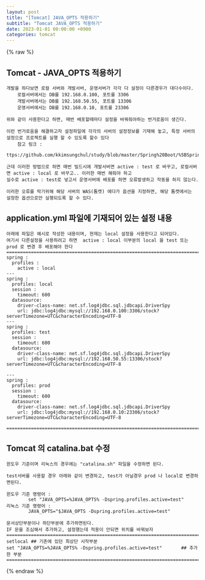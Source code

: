 ```yaml
---
layout: post
title: "[Tomcat] JAVA_OPTS 적용하기"
subtitle: "Tomcat JAVA_OPTS 적용하기"
date: 2023-01-01 00:00:00 +0900
categories: tomcat
---
```

{% raw %}
## Tomcat - JAVA_OPTS 적용하기  
	개발을 하다보면 로컬 서버와 개발서버, 운영서버가 각각 다 설정이 다른경우가 대다수이다.  
		로컬서버에서는 DB를 192.168.0.100, 포트를 3306  
		개발서버에서는 DB를 192.168.50.55, 포트를 13306  
		운영서버에서는 DB를 192.168.0.10, 포트를 23306  
  
	위와 같이 사용한다고 하면, 매번 배포할때마다 설정을 바꿔줘야하는 번거로움이 생긴다.  
  
	이런 번거로움을 해결하고자 설정파일에 각각의 서버의 설정정보를 기재해 놓고, 특정 서버의 설정으로 프로젝트를 실행 할 수 있도록 할수 있다  
		참고 링크 :  
			ttps://github.com/kkimsungchul/study/blob/master/Spring%20Boot/%5BSpring%20Boot%5D%20Spring%20Profile%20%EB%94%B0%EB%A5%B8%20%ED%99%98%EA%B2%BD%20%EC%84%A4%EC%A0%95.txt  
  
	근데 이러한 방법으로 하면 매번 빌드시에 개발서버면 active : test 로 바꾸고, 로컬서버면 active : local 로 바꾸고.. 이러한 매번 해줘야 하고  
	실수로 active : test로 넣고서 운영서버에 배포를 하면 오류발생하고 작동을 하지 않는다.  
  
	이러한 오류를 막기위해 해당 서버의 WAS(톰캣) 에다가 옵션을 지정하면, 해당 톰캣에서는 설정한 옵션으로만 실행되도록 할 수 있다.  
  
## application.yml 파일에 기재되어 있는 설정 내용  
	아래에 파일은 예시로 작성한 내용이며, 현재는 local 설정을 사용한다고 되어있다.  
	여기서 다른설정을 사용하려고 하면  active : local 이부분의 local 을 test 또는 prod 로 변경 후 배포해야 한다  
	==================================================================================================================================================  
	spring :  
	  profiles :  
		active : local  
	---  
	spring :  
	  profiles: local  
	  session :  
		timeout: 600  
	  datasource:  
		driver-class-name: net.sf.log4jdbc.sql.jdbcapi.DriverSpy  
		url: jdbc:log4jdbc:mysql://192.168.0.100:3306/stock?serverTimezone=UTC&characterEncoding=UTF-8  
	---  
	spring :  
	  profiles: test  
	  session :  
		timeout: 600  
	  datasource:  
		driver-class-name: net.sf.log4jdbc.sql.jdbcapi.DriverSpy  
		url: jdbc:log4jdbc:mysql://192.168.50.55:13306/stock?serverTimezone=UTC&characterEncoding=UTF-8  
  
	---  
	spring :  
	  profiles: prod  
	  session :  
		timeout: 600  
	  datasource:  
		driver-class-name: net.sf.log4jdbc.sql.jdbcapi.DriverSpy  
		url: jdbc:log4jdbc:mysql://192.168.0.10:23306/stock?serverTimezone=UTC&characterEncoding=UTF-8  
  
	==================================================================================================================================================  
  
## Tomcat 의 catalina.bat 수정  
	윈도우 기준이며 리눅스의 경우에는 "catalina.sh" 파일을 수정하면 된다.  
  
	test서버를 사용할 경우 아래와 같이 변경하고, test가 아닐경우 prod 나 local로 변경하면된다.  
  
	윈도우 기준 명령어 :  
			set "JAVA_OPTS=%JAVA_OPTS% -Dspring.profiles.active=test"  
	리눅스 기준 명령어 :  
			JAVA_OPTS="$JAVA_OPTS -Dspring.profiles.active=test"  
  
	문서상단부분이나 하단부분에 추가하면된다.  
	IF 문을 조심해서 추가하고, 설정했는데 적용이 안되면 위치를 바꿔보자  
	==================================================================================================================================================  
	setlocal ## 기존에 있던 최상단 시작부분  
	set "JAVA_OPTS=%JAVA_OPTS% -Dspring.profiles.active=test"		## 추가한 부분  
	==================================================================================================================================================  
  

{% endraw %}

